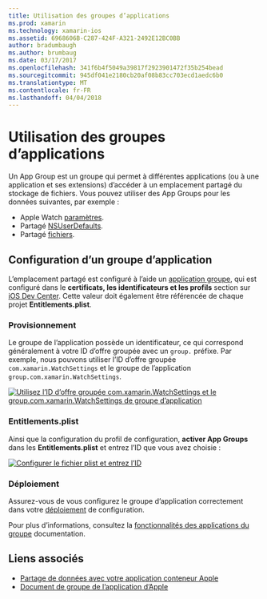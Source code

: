 ```yaml
---
title: Utilisation des groupes d’applications
ms.prod: xamarin
ms.technology: xamarin-ios
ms.assetid: 6968606B-C287-424F-A321-2492E12BC0BB
author: bradumbaugh
ms.author: brumbaug
ms.date: 03/17/2017
ms.openlocfilehash: 341f6b4f5049a39817f2923901472f35b254bead
ms.sourcegitcommit: 945df041e2180cb20af08b83cc703ecd1aedc6b0
ms.translationtype: MT
ms.contentlocale: fr-FR
ms.lasthandoff: 04/04/2018
---
```

# <a name="working-with-app-groups"></a>Utilisation des groupes d’applications


Un App Group est un groupe qui permet à différentes applications (ou à une application et ses extensions) d’accéder à un emplacement partagé du stockage de fichiers. Vous pouvez utiliser des App Groups pour les données suivantes, par exemple :

- Apple Watch [paramètres](~/ios/watchos/app-fundamentals/settings.md).
- Partagé [NSUserDefaults](~/ios/watchos/app-fundamentals/parent-app.md#nsuserdefaults).
- Partagé [fichiers](~/ios/watchos/app-fundamentals/parent-app.md#files).

## <a name="configure-an-app-group"></a>Configuration d’un groupe d’application

L’emplacement partagé est configuré à l’aide un [application groupe](https://developer.apple.com/library/ios/documentation/Miscellaneous/Reference/EntitlementKeyReference/Chapters/EnablingAppSandbox.html#//apple_ref/doc/uid/TP40011195-CH4-SW19), qui est configuré dans le **certificats, les identificateurs et les profils** section sur [iOS Dev Center](https://developer.apple.com/devcenter/ios/). Cette valeur doit également être référencée de chaque projet **Entitlements.plist**.

### <a name="provisioning"></a>Provisionnement

Le groupe de l’application possède un identificateur, ce qui correspond généralement à votre ID d’offre groupée avec un `group.` préfixe. Par exemple, nous pouvons utiliser l’ID d’offre groupée `com.xamarin.WatchSettings` et le groupe de l’application `group.com.xamarin.WatchSettings`.

[![](app-groups-images/app-group-sml.png "Utilisez l’ID d’offre groupée com.xamarin.WatchSettings et le group.com.xamarin.WatchSettings de groupe d’application")](app-groups-images/app-group.png#lightbox)

### <a name="entitlementsplist"></a>Entitlements.plist

Ainsi que la configuration du profil de configuration, **activer App Groups** dans les **Entitlements.plist** et entrez l’ID que vous avez choisie :

[![](app-groups-images/entitlements-sml.png "Configurer le fichier plist et entrez l’ID")](app-groups-images/entitlements.png#lightbox)


### <a name="deployment"></a>Déploiement

Assurez-vous de vous configurez le groupe d’application correctement dans votre [déploiement](~/ios/watchos/deploy-test/index.md#App_Groups) de configuration.


Pour plus d’informations, consultez la [fonctionnalités des applications du groupe](~/ios/deploy-test/provisioning/capabilities/app-groups-capabilities.md) documentation.


## <a name="related-links"></a>Liens associés

- [Partage de données avec votre application conteneur Apple](https://developer.apple.com/library/ios/documentation/General/Conceptual/ExtensibilityPG/ExtensionScenarios.html)
- [Document de groupe de l’application d’Apple](https://developer.apple.com/library/ios/documentation/Miscellaneous/Reference/EntitlementKeyReference/Chapters/EnablingAppSandbox.html#//apple_ref/doc/uid/TP40011195-CH4-SW19)

